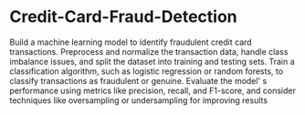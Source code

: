 # Credit-Card-Fraud-Detection
Build a machine learning model to identify fraudulent credit card transactions. Preprocess and normalize the transaction data, handle class imbalance issues, and split the dataset into training and testing sets. Train a classification algorithm, such as logistic regression or random forests, to classify transactions as fraudulent or genuine. Evaluate the model' s performance using metrics like precision, recall, and F1-score, and consider techniques like oversampling or undersampling for improving results
